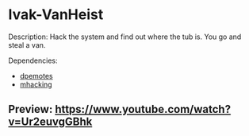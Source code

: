 # Ivak-VanHeist
Description:
Hack the system and find out where the tub is. 
You go and steal a van.

Dependencies:
- [dpemotes](https://github.com/andristum/dpemotes) 
- [mhacking](https://github.com/qbcore-framework/mhacking)

## Preview: https://www.youtube.com/watch?v=Ur2euvgGBhk

